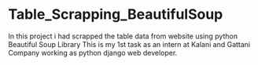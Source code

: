# Table_Scrapping_BeautifulSoup
In this project i had scrapped the table data from website using python Beautiful Soup Library
This is my 1st task as an intern at Kalani and Gattani Company working as python django web developer.
